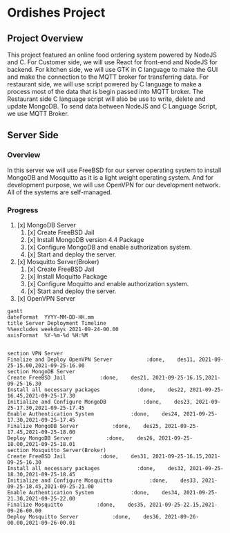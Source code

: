# Ordishes Project

## Project Overview
This project featured an online food ordering system powered by NodeJS and C. For Customer side, we will use React for front-end and NodeJS for backend. For kitchen side, we will use GTK in C language to make the GUI and make the connection to the MQTT broker for transferring data. For restaurant side, we will use script powered by C language to make a process most of the data that is begin passed into MQTT broker. The Restaurant side C language script will also be use to write, delete and update MongoDB. To send data between NodeJS and C Language Script, we use MQTT Broker.

## Server Side
### Overview
In this server we will use FreeBSD for our server operating system to install MongoDB and Mosquitto as it is a light weight operating system. And for development purpose, we will use OpenVPN for our development network. All of the systems are self-managed.

### Progress
1. [x] MongoDB Server
    1. [x] Create FreeBSD Jail
    2. [x] Install MongoDB version 4.4 Package
    3. [x] Configure MongoDB and enable authorization system.
    4. [x] Start and deploy the server.
2. [x] Mosquitto Server(Broker)
    1. [x] Create FreeBSD Jail
    2. [x] Install Moquitto Package 
    3. [x] Configure Moquitto and enable authorization system.
    4. [x] Start and deploy the server.
3. [x] OpenVPN Server

<!-- ### Progress Timing Graph -->
```mermaid
gantt
dateFormat  YYYY-MM-DD-HH.mm
title Server Deployment Timeline
%%excludes weekdays 2021-09-24-00.00
axisFormat  %Y-%m-%d %H:%M


section VPN Server
Finalize and Deploy OpenVPN Server           :done,    des11, 2021-09-25-15.00,2021-09-25-16.00
section MongoDB Server
Create FreeBSD Jail           :done,    des21, 2021-09-25-16.15,2021-09-25-16.30
Install all necessary packages            :done,    des22, 2021-09-25-16.45,2021-09-25-17.30
Initialize and Configure MongoDB            :done,    des23, 2021-09-25-17.30,2021-09-25-17.45
Enable Authentication System            :done,    des24, 2021-09-25-17.30,2021-09-25-17.45
Finalize MongoDB Server           :done,    des25, 2021-09-25-17.45,2021-09-25-18.00
Deploy MongoDB Server           :done,    des26, 2021-09-25-18.00,2021-09-25-18.01
section Mosquitto Server(Broker)
Create FreeBSD Jail           :done,    des31, 2021-09-25-16.15,2021-09-25-16.30
Install all necessary packages            :done,    des32, 2021-09-25-18.30,2021-09-25-18.45
Initialize and Configure Mosquitto            :done,    des33, 2021-09-25-18.45,2021-09-25-21.00
Enable Authentication System            :done,    des34, 2021-09-25-21.30,2021-09-25-22.00
Finalize Mosquitto           :done,    des35, 2021-09-25-22.15,2021-09-26-00.00
Deploy Mosquitto Server           :done,    des36, 2021-09-26-00.00,2021-09-26-00.01
```